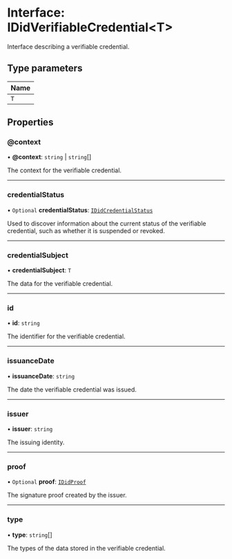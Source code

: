 # Interface: IDidVerifiableCredential\<T\>

Interface describing a verifiable credential.

## Type parameters

| Name |
| :------ |
| `T` |

## Properties

### @context

• **@context**: `string` \| `string`[]

The context for the verifiable credential.

___

### credentialStatus

• `Optional` **credentialStatus**: [`IDidCredentialStatus`](IDidCredentialStatus.md)

Used to discover information about the current status of the
verifiable credential, such as whether it is suspended or revoked.

___

### credentialSubject

• **credentialSubject**: `T`

The data for the verifiable credential.

___

### id

• **id**: `string`

The identifier for the verifiable credential.

___

### issuanceDate

• **issuanceDate**: `string`

The date the verifiable credential was issued.

___

### issuer

• **issuer**: `string`

The issuing identity.

___

### proof

• `Optional` **proof**: [`IDidProof`](IDidProof.md)

The signature proof created by the issuer.

___

### type

• **type**: `string`[]

The types of the data stored in the verifiable credential.
